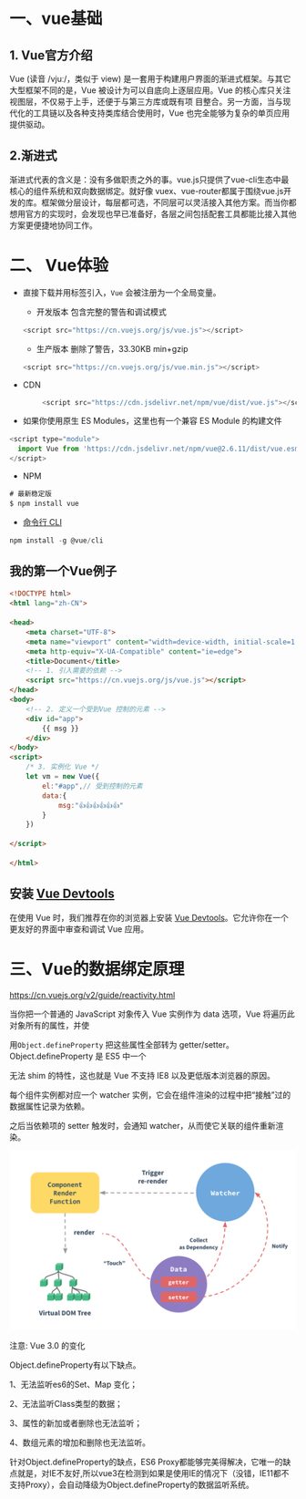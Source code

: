 # 一、vue基础

## 1. Vue官方介绍

Vue (读音 /vjuː/，类似于 view) 是一套用于构建用户界面的渐进式框架。与其它大型框架不同的是，Vue 被设计为可以自底向上逐层应用。Vue 的核心库只关注视图层，不仅易于上手，还便于与第三方库或既有项 目整合。另一方面，当与现代化的工具链以及各种支持类库结合使用时，Vue 也完全能够为复杂的单页应用提供驱动。

## 2.渐进式

渐进式代表的含义是：没有多做职责之外的事。vue.js只提供了vue-cli生态中最核心的组件系统和双向数据绑定。就好像 vuex、vue-router都属于围绕vue.js开发的库。框架做分层设计，每层都可选，不同层可以灵活接入其他方案。而当你都想用官方的实现时，会发现也早已准备好，各层之间包括配套工具都能比接入其他方案更便捷地协同工作。

# 二、 Vue体验

- 直接下载并用标签引入，`Vue` 会被注册为一个全局变量。

  - 开发版本  包含完整的警告和调试模式

  ```js
  <script src="https://cn.vuejs.org/js/vue.js"></script>
  ```

  - 生产版本 删除了警告，33.30KB min+gzip

  ```js
  <script src="https://cn.vuejs.org/js/vue.min.js"></script>
  ```

- CDN

```js
		<script src="https://cdn.jsdelivr.net/npm/vue/dist/vue.js"></script>
```

- 如果你使用原生 ES Modules，这里也有一个兼容 ES Module 的构建文件

```js
<script type="module">
  import Vue from 'https://cdn.jsdelivr.net/npm/vue@2.6.11/dist/vue.esm.browser.js'
</script>
```

- NPM

```js
# 最新稳定版
$ npm install vue
```

- [命令行 CLI](https://cn.vuejs.org/v2/guide/installation.html#命令行工具-CLI)

```js
npm install -g @vue/cli
```

## 我的第一个Vue例子

```HTML
<!DOCTYPE html>
<html lang="zh-CN">

<head>
    <meta charset="UTF-8">
    <meta name="viewport" content="width=device-width, initial-scale=1.0">
    <meta http-equiv="X-UA-Compatible" content="ie=edge">
    <title>Document</title>
    <!-- 1. 引入需要的依赖 -->
    <script src="https://cn.vuejs.org/js/vue.js"></script>
</head>
<body>
    <!-- 2. 定义一个受到Vue 控制的元素 -->
    <div id="app">
        {{ msg }}
    </div>
</body>
<script>
    /* 3. 实例化 Vue */
    let vm = new Vue({
        el:"#app",// 受到控制的元素
        data:{
            msg:"👍👍👍👍👍👍"
        }
    })

</script>

</html>
```

## 安装 [Vue Devtools](https://github.com/vuejs/vue-devtools#vue-devtools)

在使用 Vue 时，我们推荐在你的浏览器上安装 [Vue Devtools](https://github.com/vuejs/vue-devtools#vue-devtools)。它允许你在一个更友好的界面中审查和调试 Vue 应用。

# 三、Vue的数据绑定原理

https://cn.vuejs.org/v2/guide/reactivity.html 

当你把一个普通的 JavaScript 对象传入 Vue 实例作为 data 选项，Vue 将遍历此对象所有的属性，并使 

用`Object.defineProperty` 把这些属性全部转为 getter/setter。Object.defineProperty 是 ES5 中一个 

无法 shim 的特性，这也就是 Vue 不支持 IE8 以及更低版本浏览器的原因。 

每个组件实例都对应一个 watcher 实例，它会在组件渲染的过程中把“接触”过的数据属性记录为依赖。 

之后当依赖项的 setter 触发时，会通知 watcher，从而使它关联的组件重新渲染。 

![data](../assets/image/data.png)

注意: Vue 3.0 的变化

Object.defineProperty有以下缺点。 

1、无法监听es6的Set、Map 变化； 

2、无法监听Class类型的数据； 

3、属性的新加或者删除也无法监听； 

4、数组元素的增加和删除也无法监听。 

针对Object.defineProperty的缺点，ES6 Proxy都能够完美得解决，它唯一的缺点就是，对IE不友好,所以vue3在检测到如果是使用IE的情况下（没错，IE11都不支持Proxy），会自动降级为Object.defineProperty的数据监听系统。 
